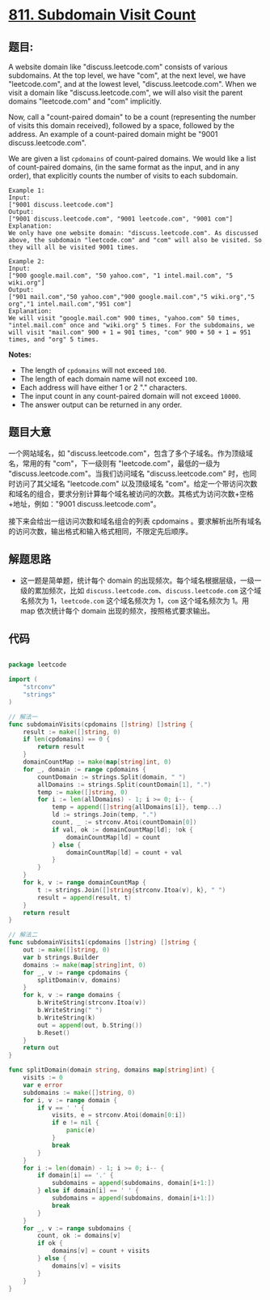 # [811. Subdomain Visit Count](https://leetcode.com/problems/subdomain-visit-count/)


## 题目:

A website domain like "discuss.leetcode.com" consists of various subdomains. At the top level, we have "com", at the next level, we have "leetcode.com", and at the lowest level, "discuss.leetcode.com". When we visit a domain like "discuss.leetcode.com", we will also visit the parent domains "leetcode.com" and "com" implicitly.

Now, call a "count-paired domain" to be a count (representing the number of visits this domain received), followed by a space, followed by the address. An example of a count-paired domain might be "9001 discuss.leetcode.com".

We are given a list `cpdomains` of count-paired domains. We would like a list of count-paired domains, (in the same format as the input, and in any order), that explicitly counts the number of visits to each subdomain.

    Example 1:
    Input: 
    ["9001 discuss.leetcode.com"]
    Output: 
    ["9001 discuss.leetcode.com", "9001 leetcode.com", "9001 com"]
    Explanation: 
    We only have one website domain: "discuss.leetcode.com". As discussed above, the subdomain "leetcode.com" and "com" will also be visited. So they will all be visited 9001 times.

    Example 2:
    Input: 
    ["900 google.mail.com", "50 yahoo.com", "1 intel.mail.com", "5 wiki.org"]
    Output: 
    ["901 mail.com","50 yahoo.com","900 google.mail.com","5 wiki.org","5 org","1 intel.mail.com","951 com"]
    Explanation: 
    We will visit "google.mail.com" 900 times, "yahoo.com" 50 times, "intel.mail.com" once and "wiki.org" 5 times. For the subdomains, we will visit "mail.com" 900 + 1 = 901 times, "com" 900 + 50 + 1 = 951 times, and "org" 5 times.

**Notes:**

- The length of `cpdomains` will not exceed `100`.
- The length of each domain name will not exceed `100`.
- Each address will have either 1 or 2 "." characters.
- The input count in any count-paired domain will not exceed `10000`.
- The answer output can be returned in any order.


## 题目大意


一个网站域名，如 "discuss.leetcode.com"，包含了多个子域名。作为顶级域名，常用的有 "com"，下一级则有 "leetcode.com"，最低的一级为 "discuss.leetcode.com"。当我们访问域名 "discuss.leetcode.com" 时，也同时访问了其父域名 "leetcode.com" 以及顶级域名 "com"。给定一个带访问次数和域名的组合，要求分别计算每个域名被访问的次数。其格式为访问次数+空格+地址，例如："9001 discuss.leetcode.com"。

接下来会给出一组访问次数和域名组合的列表 cpdomains 。要求解析出所有域名的访问次数，输出格式和输入格式相同，不限定先后顺序。



## 解题思路


- 这一题是简单题，统计每个 domain 的出现频次。每个域名根据层级，一级一级的累加频次，比如 `discuss.leetcode.com`、`discuss.leetcode.com` 这个域名频次为 1，`leetcode.com` 这个域名频次为 1，`com` 这个域名频次为 1。用 map 依次统计每个 domain 出现的频次，按照格式要求输出。


## 代码

```go

package leetcode

import (
	"strconv"
	"strings"
)

// 解法一
func subdomainVisits(cpdomains []string) []string {
	result := make([]string, 0)
	if len(cpdomains) == 0 {
		return result
	}
	domainCountMap := make(map[string]int, 0)
	for _, domain := range cpdomains {
		countDomain := strings.Split(domain, " ")
		allDomains := strings.Split(countDomain[1], ".")
		temp := make([]string, 0)
		for i := len(allDomains) - 1; i >= 0; i-- {
			temp = append([]string{allDomains[i]}, temp...)
			ld := strings.Join(temp, ".")
			count, _ := strconv.Atoi(countDomain[0])
			if val, ok := domainCountMap[ld]; !ok {
				domainCountMap[ld] = count
			} else {
				domainCountMap[ld] = count + val
			}
		}
	}
	for k, v := range domainCountMap {
		t := strings.Join([]string{strconv.Itoa(v), k}, " ")
		result = append(result, t)
	}
	return result
}

// 解法二
func subdomainVisits1(cpdomains []string) []string {
	out := make([]string, 0)
	var b strings.Builder
	domains := make(map[string]int, 0)
	for _, v := range cpdomains {
		splitDomain(v, domains)
	}
	for k, v := range domains {
		b.WriteString(strconv.Itoa(v))
		b.WriteString(" ")
		b.WriteString(k)
		out = append(out, b.String())
		b.Reset()
	}
	return out
}

func splitDomain(domain string, domains map[string]int) {
	visits := 0
	var e error
	subdomains := make([]string, 0)
	for i, v := range domain {
		if v == ' ' {
			visits, e = strconv.Atoi(domain[0:i])
			if e != nil {
				panic(e)
			}
			break
		}
	}
	for i := len(domain) - 1; i >= 0; i-- {
		if domain[i] == '.' {
			subdomains = append(subdomains, domain[i+1:])
		} else if domain[i] == ' ' {
			subdomains = append(subdomains, domain[i+1:])
			break
		}
	}
	for _, v := range subdomains {
		count, ok := domains[v]
		if ok {
			domains[v] = count + visits
		} else {
			domains[v] = visits
		}
	}
}

```